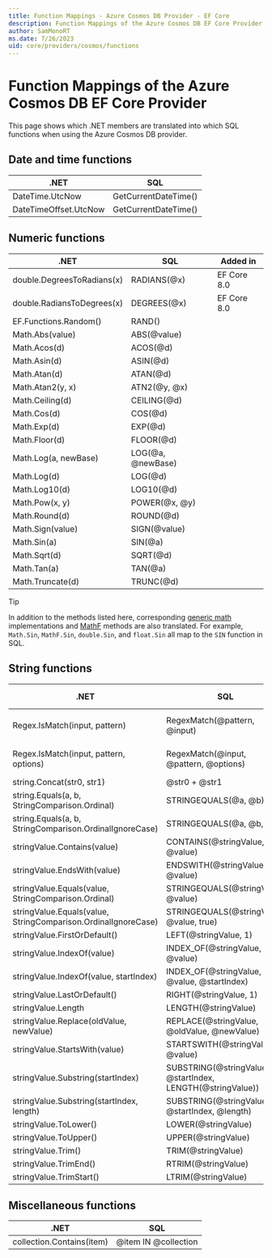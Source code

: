 ```yaml
---
title: Function Mappings - Azure Cosmos DB Provider - EF Core
description: Function Mappings of the Azure Cosmos DB EF Core Provider
author: SamMonoRT
ms.date: 7/26/2023
uid: core/providers/cosmos/functions
---
```

# Function Mappings of the Azure Cosmos DB EF Core Provider

This page shows which .NET members are translated into which SQL functions when using the Azure Cosmos DB provider.

## Date and time functions

.NET                  | SQL
--------------------- | ---
DateTime.UtcNow       | GetCurrentDateTime()
DateTimeOffset.UtcNow | GetCurrentDateTime()

## Numeric functions

.NET                       | SQL               | Added in
-------------------------- | ----------------- | --------
double.DegreesToRadians(x) | RADIANS(@x)       | EF Core 8.0
double.RadiansToDegrees(x) | DEGREES(@x)       | EF Core 8.0
EF.Functions.Random()      | RAND()
Math.Abs(value)            | ABS(@value)
Math.Acos(d)               | ACOS(@d)
Math.Asin(d)               | ASIN(@d)
Math.Atan(d)               | ATAN(@d)
Math.Atan2(y, x)           | ATN2(@y, @x)
Math.Ceiling(d)            | CEILING(@d)
Math.Cos(d)                | COS(@d)
Math.Exp(d)                | EXP(@d)
Math.Floor(d)              | FLOOR(@d)
Math.Log(a, newBase)       | LOG(@a, @newBase)
Math.Log(d)                | LOG(@d)
Math.Log10(d)              | LOG10(@d)
Math.Pow(x, y)             | POWER(@x, @y)
Math.Round(d)              | ROUND(@d)
Math.Sign(value)           | SIGN(@value)
Math.Sin(a)                | SIN(@a)
Math.Sqrt(d)               | SQRT(@d)
Math.Tan(a)                | TAN(@a)
Math.Truncate(d)           | TRUNC(@d)

> [!TIP]
> In addition to the methods listed here, corresponding [generic math](/dotnet/standard/generics/math) implementations
> and [MathF](/dotnet/api/system.mathf) methods are also translated. For example, `Math.Sin`, `MathF.Sin`, `double.Sin`,
> and `float.Sin` all map to the `SIN` function in SQL.

## String functions

.NET                                                          | SQL                                                        | Added in
------------------------------------------------------------- | ---------------------------------------------------------- | --------
Regex.IsMatch(input, pattern)                                 | RegexMatch(@pattern, @input)                               | EF Core 7.0
Regex.IsMatch(input, pattern, options)                        | RegexMatch(@input, @pattern, @options)                     | EF Core 7.0
string.Concat(str0, str1)                                     | @str0 + @str1
string.Equals(a, b, StringComparison.Ordinal)                 | STRINGEQUALS(@a, @b)
string.Equals(a, b, StringComparison.OrdinalIgnoreCase)       | STRINGEQUALS(@a, @b, true)
stringValue.Contains(value)                                   | CONTAINS(@stringValue, @value)
stringValue.EndsWith(value)                                   | ENDSWITH(@stringValue, @value)
stringValue.Equals(value, StringComparison.Ordinal)           | STRINGEQUALS(@stringValue, @value)
stringValue.Equals(value, StringComparison.OrdinalIgnoreCase) | STRINGEQUALS(@stringValue, @value, true)
stringValue.FirstOrDefault()                                  | LEFT(@stringValue, 1)
stringValue.IndexOf(value)                                    | INDEX_OF(@stringValue, @value)
stringValue.IndexOf(value, startIndex)                        | INDEX_OF(@stringValue, @value, @startIndex)
stringValue.LastOrDefault()                                   | RIGHT(@stringValue, 1)
stringValue.Length                                            | LENGTH(@stringValue)
stringValue.Replace(oldValue, newValue)                       | REPLACE(@stringValue, @oldValue, @newValue)
stringValue.StartsWith(value)                                 | STARTSWITH(@stringValue, @value)
stringValue.Substring(startIndex)                             | SUBSTRING(@stringValue, @startIndex, LENGTH(@stringValue))
stringValue.Substring(startIndex, length)                     | SUBSTRING(@stringValue, @startIndex, @length)
stringValue.ToLower()                                         | LOWER(@stringValue)
stringValue.ToUpper()                                         | UPPER(@stringValue)
stringValue.Trim()                                            | TRIM(@stringValue)
stringValue.TrimEnd()                                         | RTRIM(@stringValue)
stringValue.TrimStart()                                       | LTRIM(@stringValue)

## Miscellaneous functions

.NET                      | SQL
--------------------------|----
collection.Contains(item) | @item IN @collection
